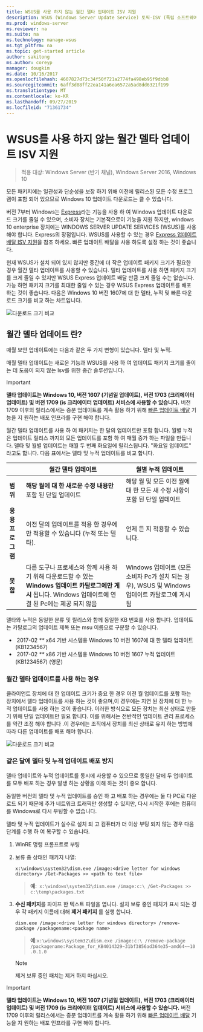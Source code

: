 ```yaml
---
title: WSUS를 사용 하지 않는 월간 델타 업데이트 ISV 지원
description: WSUS (Windows Server Update Service) 토픽-ISV (독립 소프트웨어 공급 업체)에서 WSUS Express 업데이트 배달 대신 매월 델타 업데이트를 일시적으로 사용 하 여 패키지 크기를 줄일 수 있는 방법
ms.prod: windows-server
ms.reviewer: na
ms.suite: na
ms.technology: manage-wsus
ms.tgt_pltfrm: na
ms.topic: get-started article
author: sakitong
ms.author: coreyp
manager: dougkim
ms.date: 10/16/2017
ms.openlocfilehash: 4607827d73c34f50f721a2774fa498eb95f9dbb8
ms.sourcegitcommit: 6aff3d88ff22ea141a6ea6572a5ad8dd6321f199
ms.translationtype: MT
ms.contentlocale: ko-KR
ms.lasthandoff: 09/27/2019
ms.locfileid: "71361734"
---
```

# <a name="monthly-delta-update-isv-support-without-wsus"></a>WSUS를 사용 하지 않는 월간 델타 업데이트 ISV 지원

>적용 대상: Windows Server (반기 채널), Windows Server 2016, Windows 10

모든 패키지에는 일관성과 단순성을 보장 하기 위해 이전에 릴리스된 모든 수정 프로그램이 포함 되어 있으므로 Windows 10 업데이트 다운로드는 클 수 있습니다.  

버전 7부터 Windows는 [Express](https://technet.microsoft.com/library/cc708456(v=ws.10).aspx#Anchor_2)라는 기능을 사용 하 여 Windows 업데이트 다운로드 크기를 줄일 수 있으며, 소비자 장치는 기본적으로이 기능을 지원 하지만, windows 10 enterprise 장치에는 WINDOWS SERVER UPDATE SERVICES (WSUS)를 사용 해야 합니다. Express의 장점입니다. WSUS를 사용할 수 있는 경우 [Express 업데이트 배달 ISV 지원](express-update-delivery-ISV-support.md)을 참조 하세요. 빠른 업데이트 배달을 사용 하도록 설정 하는 것이 좋습니다. 

현재 WSUS가 설치 되어 있지 않지만 중간에 더 작은 업데이트 패키지 크기가 필요한 경우 월간 델타 업데이트를 사용할 수 있습니다. 델타 업데이트를 사용 하면 패키지 크기를 크게 줄일 수 있지만 WSUS Express 업데이트 배달 만큼 크게 줄일 수는 없습니다. 가능 하면 패키지 크기를 최대한 줄일 수 있는 경우 WSUS Express 업데이트를 배포 하는 것이 좋습니다. 다음은 Windows 10 버전 1607에 대 한 델타, 누적 및 빠른 다운로드 크기를 비교 하는 차트입니다.

![다운로드 크기 비교](../../media/express-update-delivery-isv-support/delta-1.png)

## <a name="what-is-monthly-delta-update"></a>월간 델타 업데이트 란?

매월 보안 업데이트에는 다음과 같은 두 가지 변형이 있습니다. 델타 및 누적.

매월 델타 업데이트는 새로운 기능과 WSUS를 사용 하 여 업데이트 패키지 크기를 줄이는 데 도움이 되지 않는 Isv를 위한 중간 솔루션입니다.

>[!IMPORTANT]
>**델타 업데이트는 Windows 10, 버전 1607 (기념일 업데이트), 버전 1703 (크리에이터 업데이트) 및 버전 1709 (is 크리에이터 업데이트) 서비스에 사용할 수 있습니다.** 버전 1709 이후의 릴리스에서는 증분 업데이트를 계속 활용 하기 위해 [빠른 업데이트 배달](express-update-delivery-ISV-support.md) 기능을 지 원하는 배포 인프라를 구현 해야 합니다.

월간 델타 업데이트를 사용 하 여 패키지는 한 달의 업데이트만 포함 합니다. 월별 누적은 업데이트 릴리스 까지의 모든 업데이트를 포함 하 여 매월 증가 하는 파일을 만듭니다. 델타 및 월별 업데이트는 매월 두 번째 화요일에 릴리스됩니다. "화요일 업데이트" 라고도 합니다. 다음 표에서는 델타 및 누적 업데이트를 비교 합니다.

|                    | 월간 **델타** 업데이트                                                                                                                                                                                                       | 월별 **누적** 업데이트                                                                                                                                                                                             |
|--------------------|--------------------------------------------------------------------------------------------------------------------------------------------------------------------------------------------------------------------------------|---------------------------------------------------------------------------------------------------------------------------------------------------------------------------------------------------------------------------|
| **범위**          | **해당 월에 대 한 새로운 수정 내용만** 포함 된 단일 업데이트                                                                                                                                                                           | 해당 월 및 모든 이전 월에 대 한 모든 새 수정 사항이 포함 된 단일 업데이트                                                                                                                                                   |
| **응용 프로그램**    | 이전 달의 업데이트를 적용 한 경우에만 적용할 수 있습니다 (누적 또는 델타).                                                                                                                                           | 언제 든 지 적용할 수 있습니다.                                                                                                                                                                                                |
| **못함**       | 다른 도구나 프로세스와 함께 사용 하기 위해 다운로드할 수 있는 **Windows 업데이트 카탈로그에만 게시** 됩니다. Windows 업데이트에 연결 된 Pc에는 제공 되지 않음                                                         | Windows 업데이트 (모든 소비자 Pc가 설치 되는 경우), WSUS 및 Windows 업데이트 카탈로그에 게시 됨                                                                                                                |

델타와 누적은 동일한 분류 및 릴리스와 함께 동일한 KB 번호를 사용 합니다. 업데이트는 카탈로그의 업데이트 제목 또는 msu 이름으로 구분할 수 있습니다.

-  2017-02 *\*\** x64 기반 시스템용 Windows 10 버전 1607에 대 한 델타 업데이트 (KB1234567)
-  2017-02 *\*\** x86 기반 시스템용 Windows 10 버전 1607 누적 업데이트 (KB1234567) (영문)                                                                                                                                                                                                                                                                                                                                                                                                                                                                                                                                                                                                                                                                                                                                                                                                                                                                                      

### <a name="when-to-use-monthly-delta-update"></a>월간 델타 업데이트를 사용 하는 경우

클라이언트 장치에 대 한 업데이트 크기가 중요 한 경우 이전 월 업데이트를 포함 하는 장치에서 델타 업데이트를 사용 하는 것이 좋으며,이 경우에는 지연 된 장치에 대 한 누적 업데이트를 사용 하는 것이 좋습니다. 이러한 방식으로 모든 장치는 최신 상태로 만들기 위해 단일 업데이트만 필요 합니다. 이를 위해서는 전반적인 업데이트 관리 프로세스를 약간 조정 해야 합니다 .이 경우에는 조직에서 장치를 최신 상태로 유지 하는 방법에 따라 다른 업데이트를 배포 해야 합니다.

![다운로드 크기 비교](../../media/express-update-delivery-isv-support/delta-2.png)

### <a name="prevent-deployment-of-delta-and-cumulative-updates-in-the-same-month"></a>같은 달에 델타 및 누적 업데이트 배포 방지

델타 업데이트와 누적 업데이트를 동시에 사용할 수 있으므로 동일한 달에 두 업데이트를 모두 배포 하는 경우 발생 하는 상황을 이해 하는 것이 중요 합니다.

동일한 버전의 델타 및 누적 업데이트를 승인 하 고 배포 하는 경우에는 둘 다 PC로 다운로드 되기 때문에 추가 네트워크 트래픽만 생성할 수 있지만, 다시 시작한 후에는 컴퓨터를 Windows로 다시 부팅할 수 없습니다.

델타 및 누적 업데이트가 실수로 설치 되 고 컴퓨터가 더 이상 부팅 되지 않는 경우 다음 단계를 수행 하 여 복구할 수 있습니다.

1. WinRE 명령 프롬프트로 부팅
2. 보류 중 상태인 패키지 나열:

    `x:\windows\system32\dism.exe /image:<drive letter for windows directory> /Get-Packages >> <path to text file>`
 
    > **예**:` x:\windows\system32\dism.exe /image:c:\ /Get-Packages >> c:\temp\packages.txt`
 
3. **수신 패키지**를 파이프 한 텍스트 파일을 엽니다. 설치 보류 중인 패치가 표시 되는 경우 각 패키지 이름에 대해 **제거 패키지** 를 실행 합니다.
 
   `dism.exe /image:<drive letter for windows directory> /remove-package /packagename:<package name>`
 
    > **예**:`x:\windows\system32\dism.exe /image:c:\ /remove-package /packagename:Package_for_KB4014329~31bf3856ad364e35~amd64~~10.0.1.0`
 
    >[!NOTE]
    >제거 보류 중인 패치는 제거 하지 마십시오.

>[!IMPORTANT]
>**델타 업데이트는 Windows 10, 버전 1607 (기념일 업데이트), 버전 1703 (크리에이터 업데이트) 및 버전 1709 (is 크리에이터 업데이트) 서비스에 사용할 수 있습니다.** 버전 1709 이후의 릴리스에서는 증분 업데이트를 계속 활용 하기 위해 [빠른 업데이트 배달](express-update-delivery-ISV-support.md) 기능을 지 원하는 배포 인프라를 구현 해야 합니다.
